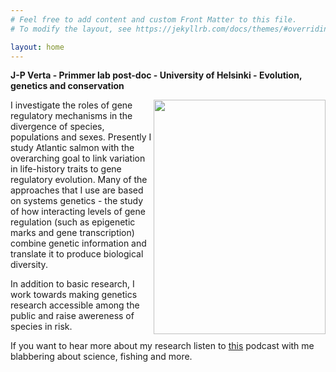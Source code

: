 ```yaml
---
# Feel free to add content and custom Front Matter to this file.
# To modify the layout, see https://jekyllrb.com/docs/themes/#overriding-theme-defaults

layout: home
---
```


**J-P Verta - Primmer lab post-doc - University of Helsinki - Evolution, genetics and conservation**

<img align="right" width="275" height="375" src="http://jpverta.github.io/figures/shakingHandsWithSalmon.jpg">

I investigate the roles of gene regulatory mechanisms in the divergence of species, populations and sexes. Presently I study Atlantic salmon with the overarching goal to link variation in life-history traits to gene regulatory evolution. Many of the approaches that I use are based on systems genetics - the study of how interacting levels of gene regulation (such as epigenetic marks and gene transcription) combine genetic information and translate it to produce biological diversity.

In addition to basic research, I work towards making genetics research accessible among the public and raise awereness of species in risk.

If you want to hear more about my research listen to [this](https://soundcloud.com/evolution-conservation-genomics-evolcongen/coffee-talk-with-jukka-pekka-verta) podcast with me blabbering about science, fishing and more.